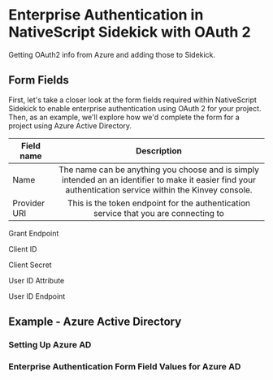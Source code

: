 # Enterprise Authentication in NativeScript Sidekick with OAuth 2

Getting OAuth2 info from Azure and adding those to Sidekick.

## Form Fields

First, let's take a closer look at the form fields required within NativeScript Sidekick to enable enterprise authentication using OAuth 2 for your project. Then, as an example, we'll explore how we'd complete the form for a project using Azure Active Directory.

|Field name|Description|
| ------------- |:-------------:|
|Name|The name can be anything you choose and is simply intended an an identifier to make it easier find your authentication service within the Kinvey console.|
|Provider URI|This is the token endpoint for the authentication service that you are connecting to|

Grant Endpoint

Client ID

Client Secret

User ID Attribute

User ID Endpoint

## Example - Azure Active Directory

### Setting Up Azure AD

### Enterprise Authentication Form Field Values for Azure AD